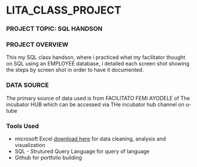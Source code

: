 # LITA_CLASS_PROJECT

### PROJECT TOPIC: SQL HANDSON
### PROJECT OVERVIEW
This my SQL class handson, where i practiced what my facilitator thought on SQL using an EMPLOYEE database, i detailed each screen shot showing the steps by screen shot in order to have it documented.
### DATA SOURCE
The primary source of data used is from FACILITATO FEMI AYODELE of The incubator HUB which can be accessed via THe incubator hub channel on u-tube
### Tools Used
- microsoft Excel [download here](https.//www.microsoft.com)
for data cleaning, analysis and visualization
- SQL - Strutured Query Language for query of language
- Github for portfolio building

